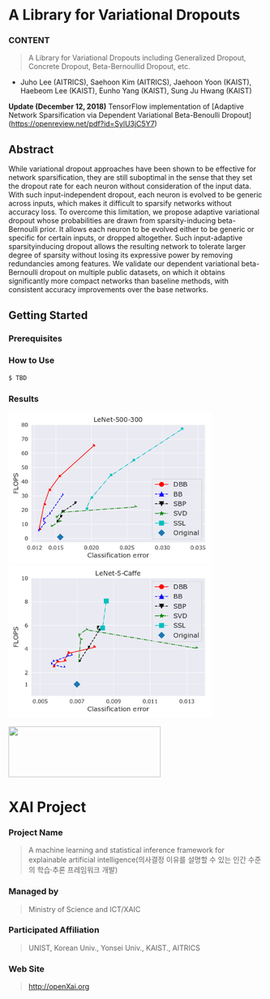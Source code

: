 # A Library for Variational Dropouts

### **CONTENT**
> A Library for Variational Dropouts including Generalized Dropout, Concrete Dropout,
> Beta-Bernoullid Dropout, etc.

+ Juho Lee (AITRICS), Saehoon Kim (AITRICS), Jaehoon Yoon (KAIST), Haebeom Lee (KAIST), Eunho Yang (KAIST), Sung Ju Hwang (KAIST)

<b> Update (December 12, 2018)</b> TensorFlow implementation of
[Adaptive Network Sparsification via Dependent Variational Beta-Benoulli Dropout]
(https://openreview.net/pdf?id=SylU3jC5Y7)

## Abstract

While variational dropout approaches have been shown to be effective for network
sparsification, they are still suboptimal in the sense that they set the dropout rate for
each neuron without consideration of the input data. With such input-independent
dropout, each neuron is evolved to be generic across inputs, which makes it difficult
to sparsify networks without accuracy loss. To overcome this limitation, we propose
adaptive variational dropout whose probabilities are drawn from sparsity-inducing
beta-Bernoulli prior. It allows each neuron to be evolved either to be generic or
specific for certain inputs, or dropped altogether. Such input-adaptive sparsityinducing
dropout allows the resulting network to tolerate larger degree of sparsity
without losing its expressive power by removing redundancies among features.
We validate our dependent variational beta-Bernoulli dropout on multiple public
datasets, on which it obtains significantly more compact networks than baseline
methods, with consistent accuracy improvements over the base networks.

## Getting Started
### Prerequisites

### **How to Use**

```bash
$ TBD
```

### Results
<p float="left">
  <img src="results/lenet_fc.png" width="400" />
  <img src="results/lenet_conv.png" width="400" />
</p>

<img src="http://xai.unist.ac.kr/static/img/logos/XAIC_logo.png" width="300" height="100">

# XAI Project

### **Project Name**
> A machine learning and statistical inference framework for explainable artificial intelligence(의사결정 이유를 설명할 수 있는 인간 수준의 학습·추론 프레임워크 개발)
### **Managed by**
> Ministry of Science and ICT/XAIC
### **Participated Affiliation**
> UNIST, Korean Univ., Yonsei Univ., KAIST., AITRICS
### **Web Site**
> <http://openXai.org>
